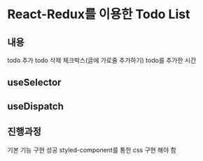 # React-Redux를 이용한 Todo List

## 내용
todo 추가
todo 삭제
체크박스(글에 가로줄 추가하기)
todo를 추가한 시간

## useSelector

## useDispatch

## 진행과정
기본 기능 구현 성공
styled-component를 통한 css 구현 해야 함
